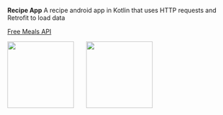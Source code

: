 **Recipe App**
A recipe android app in Kotlin that uses HTTP requests and Retrofit to load data

[Free Meals API](https://www.themealdb.com/api/json/v1/1/) 


<img src="https://github.com/user-attachments/assets/eb0bc4b2-1bce-4082-a562-61220f4a74e8" width="150">
&nbsp; &nbsp; &nbsp; 
<img src="https://github.com/user-attachments/assets/fdf752dc-ce33-43db-9eae-9ec3560e06ac" width="150">
&nbsp; &nbsp; &nbsp; 
